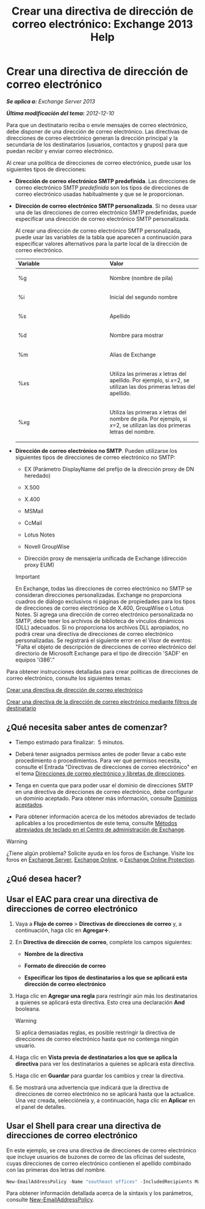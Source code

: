 ﻿---
title: 'Crear una directiva de dirección de correo electrónico: Exchange 2013 Help'
TOCTitle: Crear una directiva de dirección de correo electrónico
ms:assetid: eb2bf42e-2058-4e17-85d5-97546433b40a
ms:mtpsurl: https://technet.microsoft.com/es-es/library/Bb125137(v=EXCHG.150)
ms:contentKeyID: 49895992
ms.date: 05/22/2018
mtps_version: v=EXCHG.150
f1_keywords:
- Microsoft.Exchange.Management.SnapIn.Esm.OrganizationConfiguration.NewEmailAddressPolicyWizardForm.EmailAddressPolicyIntroductionPage
ms.translationtype: MT
---

# Crear una directiva de dirección de correo electrónico


_**Se aplica a:** Exchange Server 2013_

_**Última modificación del tema:** 2012-12-10_

Para que un destinatario reciba o envíe mensajes de correo electrónico, debe disponer de una dirección de correo electrónico. Las directivas de direcciones de correo electrónico generan la dirección principal y la secundaria de los destinatarios (usuarios, contactos y grupos) para que puedan recibir y enviar correo electrónico.

Al crear una política de direcciones de correo electrónico, puede usar los siguientes tipos de direcciones:

  - **Dirección de correo electrónico SMTP predefinida**. Las direcciones de correo electrónico SMTP *predefinida* son los tipos de direcciones de correo electrónico usadas habitualmente y que se le proporcionan.

  - **Dirección de correo electrónico SMTP personalizada**. Si no desea usar una de las direcciones de correo electrónico SMTP predefinidas, puede especificar una dirección de correo electrónico SMTP personalizada.
    
    Al crear una dirección de correo electrónico SMTP personalizada, puede usar las variables de la tabla que aparecen a continuación para especificar valores alternativos para la parte local de la dirección de correo electrónico.
    
    
    <table>
    <colgroup>
    <col style="width: 50%" />
    <col style="width: 50%" />
    </colgroup>
    <thead>
    <tr class="header">
    <th>Variable</th>
    <th>Valor</th>
    </tr>
    </thead>
    <tbody>
    <tr class="odd">
    <td><p>%g</p></td>
    <td><p>Nombre (nombre de pila)</p></td>
    </tr>
    <tr class="even">
    <td><p>%i</p></td>
    <td><p>Inicial del segundo nombre</p></td>
    </tr>
    <tr class="odd">
    <td><p>%s</p></td>
    <td><p>Apellido</p></td>
    </tr>
    <tr class="even">
    <td><p>%d</p></td>
    <td><p>Nombre para mostrar</p></td>
    </tr>
    <tr class="odd">
    <td><p>%m</p></td>
    <td><p>Alias de Exchange</p></td>
    </tr>
    <tr class="even">
    <td><p>%<em>x</em>s</p></td>
    <td><p>Utiliza las primeras <em>x</em> letras del apellido. Por ejemplo, si <em>x</em>=2, se utilizan las dos primeras letras del apellido.</p></td>
    </tr>
    <tr class="odd">
    <td><p>%<em>x</em>g</p></td>
    <td><p>Utiliza las primeras <em>x</em> letras del nombre de pila. Por ejemplo, si <em>x</em>=2, se utilizan las dos primeras letras del nombre.</p></td>
    </tr>
    </tbody>
    </table>


  - **Dirección de correo electrónico no SMTP**. Pueden utilizarse los siguientes tipos de direcciones de correo electrónico no SMTP:
    
      - EX (Parámetro DisplayName del prefijo de la dirección proxy de DN heredado)
    
      - X.500
    
      - X.400
    
      - MSMail
    
      - CcMail
    
      - Lotus Notes
    
      - Novell GroupWise
    
      - Dirección proxy de mensajería unificada de Exchange (dirección proxy EUM)
    

    > [!IMPORTANT]
    > En Exchange, todas las direcciones de correo electrónico no SMTP se consideran direcciones personalizadas. Exchange no proporciona cuadros de diálogo exclusivos ni páginas de propiedades para los tipos de direcciones de correo electrónico de X.400, GroupWise o Lotus Notes. Si agrega una dirección de correo electrónico personalizada no SMTP, debe tener los archivos de biblioteca de vínculos dinámicos (DLL) adecuados. Si no proporciona los archivos DLL apropiados, no podrá crear una directiva de direcciones de correo electrónico personalizadas. Se registrará el siguiente error en el Visor de eventos: "Falta el objeto de descripción de direcciones de correo electrónico del directorio de Microsoft Exchange para el tipo de dirección 'SADF' en equipos 'i386'."



Para obtener instrucciones detalladas para crear políticas de direcciones de correo electrónico, consulte los siguientes temas:

[Crear una directiva de dirección de correo electrónico](create-an-email-address-policy-exchange-2013-help.md)

[Crear una directiva de la dirección de correo electrónico mediante filtros de destinatario](create-an-email-address-policy-by-using-recipient-filters-exchange-2013-help.md)

## ¿Qué necesita saber antes de comenzar?

  - Tiempo estimado para finalizar:  5 minutos.

  - Deberá tener asignados permisos antes de poder llevar a cabo este procedimiento o procedimientos. Para ver qué permisos necesita, consulte el Entrada "Directivas de direcciones de correo electrónico" en el tema [Direcciones de correo electrónico y libretas de direcciones](email-addresses-and-address-books-exchange-2013-help.md).

  - Tenga en cuenta que para poder usar el dominio de direcciones SMTP en una directiva de direcciones de correo electrónico, debe configurar un dominio aceptado. Para obtener más información, consulte [Dominios aceptados](accepted-domains-exchange-2013-help.md).

  - Para obtener información acerca de los métodos abreviados de teclado aplicables a los procedimientos de este tema, consulte [Métodos abreviados de teclado en el Centro de administración de Exchange](keyboard-shortcuts-in-the-exchange-admin-center-exchange-online-protection-help.md).


> [!WARNING]
> ¿Tiene algún problema? Solicite ayuda en los foros de Exchange. Visite los foros en <A href="https://go.microsoft.com/fwlink/p/?linkid=60612">Exchange Server</A>, <A href="https://go.microsoft.com/fwlink/p/?linkid=267542">Exchange Online</A>, o <A href="https://go.microsoft.com/fwlink/p/?linkid=285351">Exchange Online Protection</A>.


## ¿Qué desea hacer?

## Usar el EAC para crear una directiva de direcciones de correo electrónico

1.  Vaya a **Flujo de correo** \> **Directivas de direcciones de correo** y, a continuación, haga clic en **Agregar**![Agregar icono](images/JJ218640.c1e75329-d6d7-4073-a27d-498590bbb558(EXCHG.150).gif "Agregar icono").

2.  En **Directiva de dirección de correo**, complete los campos siguientes:
    
      - **Nombre de la directiva**
    
      - **Formato de dirección de correo**
    
      - **Especificar los tipos de destinatarios a los que se aplicará esta dirección de correo electrónico**

3.  Haga clic en **Agregar una regla** para restringir aún más los destinatarios a quienes se aplicará esta directiva. Esto crea una declaración **And** booleana.
    

    > [!WARNING]  
    > Si aplica demasiadas reglas, es posible restringir la directiva de direcciones de correo electrónico hasta que no contenga ningún usuario.

4.  Haga clic en **Vista previa de destinatarios a los que se aplica la directiva** para ver los destinatarios a quienes se aplicará esta directiva.

5.  Haga clic en **Guardar** para guardar los cambios y crear la directiva.

6.  Se mostrará una advertencia que indicará que la directiva de direcciones de correo electrónico no se aplicará hasta que la actualice. Una vez creada, selecciónela y, a continuación, haga clic en **Aplicar** en el panel de detalles.

## Usar el Shell para crear una directiva de direcciones de correo electrónico

En este ejemplo, se crea una directiva de direcciones de correo electrónico que incluye usuarios de buzones de correo de las oficinas del sudeste, cuyas direcciones de correo electrónico contienen el apellido combinado con las primeras dos letras del nombre.

```powershell
New-EmailAddressPolicy -Name "southeast offices" -IncludedRecipients MailboxUsers -ConditionalStateorProvince "Georgia","Alabama","Louisiana" -EnabledEmailAddressTemplates "SMTP:%s%2g@southeast.contoso.com"
```

Para obtener información detallada acerca de la sintaxis y los parámetros, consulte [New-EmailAddressPolicy](https://technet.microsoft.com/es-es/library/aa996800\(v=exchg.150\)).